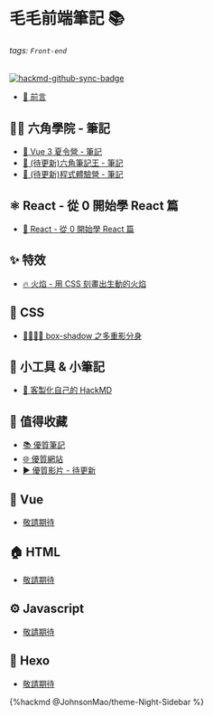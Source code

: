 毛毛前端筆記 📚
===

###### tags: `Front-end`

[![hackmd-github-sync-badge](https://hackmd.io/_LXdcpnQQu27E8K_jyOJOg/badge)](https://hackmd.io/@JohnsonMao/Front-end/)

- [💬 前言](/1aO7EIBfRXeym0AisOMRmQ)

👨‍🏫 六角學院 - 筆記
---

- [📕 Vue 3 夏令營 - 筆記](/@JohnsonMao/Summer-Camp-Vue3)
- [📕 (待更新)六角筆記王 - 筆記](/@JohnsonMao/notebook-king)
- [📕 (待更新)程式體驗營 - 筆記](/@JohnsonMao/welfare)

⚛️ React - 從 0 開始學 React 篇
---

- [📕 React - 從 0 開始學 React 篇](/@JohnsonMao/React)

✨ 特效
---

- [🔥 火焰 - 用 CSS 刻畫出生動的火焰](/1zqP8AOESKqjKuGmlTrjOA)

🎨 CSS
---

- [👨‍👩‍👧‍👦 box-shadow 之多重影分身](/APKTs_0sQymaZzwynE-DKg)

🔧 小工具 & 小筆記
---

- [🎨 客製化自己的 HackMD](/FH3vO0x-TVSeMsFvdf23Nw)

💎 值得收藏
---

- [📚 優質筆記](/62o7gGIKSS6B229C1OgSNw)
- [🌐 優質網站](/E6_LiL4YSG6oAca51aSPsw)
- [<span style="filter: hue-rotate(135deg)">▶️</span> 優質影片 - 待更新](/1uRpDhlaRgWv7gr-7V1Cfw)

💚 Vue
---

- [敬請期待](/8ggaA_7XRyafcE-Uo3uYuw)

🏠 HTML
---

- [敬請期待](/cXt04O0_QEyxxc94GmvbbA)

⚙️ Javascript
---

- [敬請期待](/ik4gEimwRBW4Yc_GUZK0Kg)

🎉 Hexo
---

- [敬請期待](/9ZDYdngeREmF3ilXKIjtdQ)

{%hackmd @JohnsonMao/theme-Night-Sidebar %}
